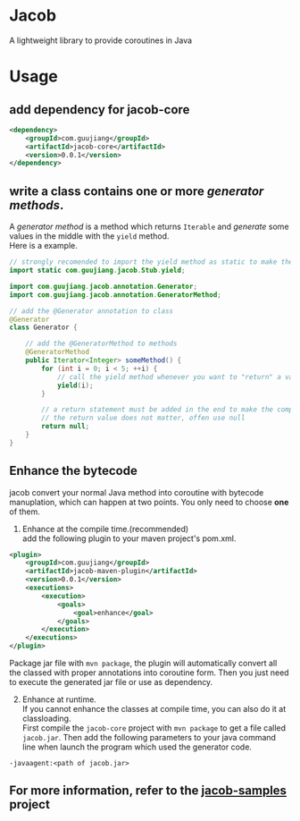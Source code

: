 # Jacob
A lightweight library to provide coroutines in Java

# Usage

## add dependency for jacob-core
```xml
<dependency>
    <groupId>com.guujiang</groupId>
    <artifactId>jacob-core</artifactId>
    <version>0.0.1</version>
</dependency>
```

## write a class contains one or more *generator methods*.  
A *generator method* is a method which returns ```Iterable``` and *generate* some values in the middle with the ```yield``` method.  
Here is a example.
```java
// strongly recomended to import the yield method as static to make the syntax more natural
import static com.guujiang.jacob.Stub.yield;

import com.guujiang.jacob.annotation.Generator;
import com.guujiang.jacob.annotation.GeneratorMethod;

// add the @Generator annotation to class
@Generator
class Generator {

    // add the @GeneratorMethod to methods
    @GeneratorMethod
    public Iterator<Integer> someMethod() {
        for (int i = 0; i < 5; ++i) {
            // call the yield method whenever you want to "return" a value out
            yield(i);
        }

        // a return statement must be added in the end to make the compiler happy
        // the return value does not matter, offen use null
        return null;
    }
}
```

## Enhance the bytecode
jacob convert your normal Java method into coroutine with bytecode manuplation, which can happen at two points. You only need to choose **one** of them.

1. Enhance at the compile time.(recommended)  
add the following plugin to your maven project's pom.xml.
```xml
<plugin>
    <groupId>com.guujiang</groupId>
    <artifactId>jacob-maven-plugin</artifactId>
    <version>0.0.1</version>
    <executions>
        <execution>
            <goals>
                <goal>enhance</goal>
            </goals>
        </execution>
    </executions>
</plugin>
```
Package jar file with ```mvn package```, the plugin will automatically convert all the classed with proper annotations into coroutine form. Then you just need to execute the generated jar file or use as dependency.

2. Enhance at runtime.  
If you cannot enhance the classes at compile time, you can also do it at classloading.  
First compile the ```jacob-core``` project with ```mvn package``` to get a file called ```jacob.jar```.
Then add the following parameters to your java command line when launch the program which used the generator code.
```
-javaagent:<path of jacob.jar>
```

## For more information, refer to the [jacob-samples](https://github.com/GuuJiang/Jacob/tree/master/jacob-samples) project
